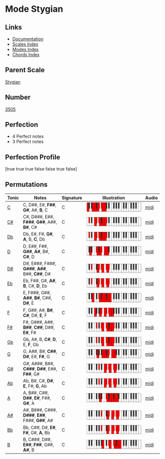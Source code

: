 # Mode Stygian

## Links

- [Documentation](index.md)
- [Scales Index](Scales.md)
- [Modes Index](Modes.md)
- [Chords Index](Chords.md)

## Parent Scale

[Stygian](ScaleStygian.md)

## Number

[3505](https://ianring.com/musictheory/scales/3505)

## Perfection

- 4 Perfect notes
- 3 Perfect notes

## Perfection Profile

[true true true false false true false]

## Permutations

| Tonic | Notes | Signature | Illustration | Audio |
|-------|-------|-----------|--------------|-------|
| [C](ModeCNaturalStygian.md) | C, D##, E#, **F##**, **G#**, A#, **B**, C | C | ![CNaturalStygian](ModeCNaturalStygian.png) | [midi](https://github.com/edipermadi/music/blob/main/docs/ModeCNaturalStygian.mid?raw=true) |
| [C#](ModeCSharpStygian.md) | C#, D###, E##, **F###**, **G##**, A##, **B#**, C# | C | ![CSharpStygian](ModeCSharpStygian.png) | [midi](https://github.com/edipermadi/music/blob/main/docs/ModeCSharpStygian.mid?raw=true) |
| [Db](ModeDFlatStygian.md) | Db, E#, F#, **G#**, **A**, B, **C**, Db | C | ![DFlatStygian](ModeDFlatStygian.png) | [midi](https://github.com/edipermadi/music/blob/main/docs/ModeDFlatStygian.mid?raw=true) |
| [D](ModeDNaturalStygian.md) | D, E##, F##, **G##**, **A#**, B#, **C#**, D | C | ![DNaturalStygian](ModeDNaturalStygian.png) | [midi](https://github.com/edipermadi/music/blob/main/docs/ModeDNaturalStygian.mid?raw=true) |
| [D#](ModeDSharpStygian.md) | D#, E###, F###, **G###**, **A##**, B##, **C##**, D# | C | ![DSharpStygian](ModeDSharpStygian.png) | [midi](https://github.com/edipermadi/music/blob/main/docs/ModeDSharpStygian.mid?raw=true) |
| [Eb](ModeEFlatStygian.md) | Eb, F##, G#, **A#**, **B**, C#, **D**, Eb | C | ![EFlatStygian](ModeEFlatStygian.png) | [midi](https://github.com/edipermadi/music/blob/main/docs/ModeEFlatStygian.mid?raw=true) |
| [E](ModeENaturalStygian.md) | E, F###, G##, **A##**, **B#**, C##, **D#**, E | C | ![ENaturalStygian](ModeENaturalStygian.png) | [midi](https://github.com/edipermadi/music/blob/main/docs/ModeENaturalStygian.mid?raw=true) |
| [F](ModeFNaturalStygian.md) | F, G##, A#, **B#**, **C#**, D#, **E**, F | C | ![FNaturalStygian](ModeFNaturalStygian.png) | [midi](https://github.com/edipermadi/music/blob/main/docs/ModeFNaturalStygian.mid?raw=true) |
| [F#](ModeFSharpStygian.md) | F#, G###, A##, **B##**, **C##**, D##, **E#**, F# | C | ![FSharpStygian](ModeFSharpStygian.png) | [midi](https://github.com/edipermadi/music/blob/main/docs/ModeFSharpStygian.mid?raw=true) |
| [Gb](ModeGFlatStygian.md) | Gb, A#, B, **C#**, **D**, E, **F**, Gb | C | ![GFlatStygian](ModeGFlatStygian.png) | [midi](https://github.com/edipermadi/music/blob/main/docs/ModeGFlatStygian.mid?raw=true) |
| [G](ModeGNaturalStygian.md) | G, A##, B#, **C##**, **D#**, E#, **F#**, G | C | ![GNaturalStygian](ModeGNaturalStygian.png) | [midi](https://github.com/edipermadi/music/blob/main/docs/ModeGNaturalStygian.mid?raw=true) |
| [G#](ModeGSharpStygian.md) | G#, A###, B##, **C###**, **D##**, E##, **F##**, G# | C | ![GSharpStygian](ModeGSharpStygian.png) | [midi](https://github.com/edipermadi/music/blob/main/docs/ModeGSharpStygian.mid?raw=true) |
| [Ab](ModeAFlatStygian.md) | Ab, B#, C#, **D#**, **E**, F#, **G**, Ab | C | ![AFlatStygian](ModeAFlatStygian.png) | [midi](https://github.com/edipermadi/music/blob/main/docs/ModeAFlatStygian.mid?raw=true) |
| [A](ModeANaturalStygian.md) | A, B##, C##, **D##**, **E#**, F##, **G#**, A | C | ![ANaturalStygian](ModeANaturalStygian.png) | [midi](https://github.com/edipermadi/music/blob/main/docs/ModeANaturalStygian.mid?raw=true) |
| [A#](ModeASharpStygian.md) | A#, B###, C###, **D###**, **E##**, F###, **G##**, A# | C | ![ASharpStygian](ModeASharpStygian.png) | [midi](https://github.com/edipermadi/music/blob/main/docs/ModeASharpStygian.mid?raw=true) |
| [Bb](ModeBFlatStygian.md) | Bb, C##, D#, **E#**, **F#**, G#, **A**, Bb | C | ![BFlatStygian](ModeBFlatStygian.png) | [midi](https://github.com/edipermadi/music/blob/main/docs/ModeBFlatStygian.mid?raw=true) |
| [B](ModeBNaturalStygian.md) | B, C###, D##, **E##**, **F##**, G##, **A#**, B | C | ![BNaturalStygian](ModeBNaturalStygian.png) | [midi](https://github.com/edipermadi/music/blob/main/docs/ModeBNaturalStygian.mid?raw=true) |
